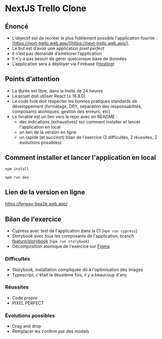# NextJS Trello Clone

## Énoncé

- L’objectif est de recréer le plus fidèlement possible l'application fournie : [https://next-trello.web.app/](https://next-trello.web.app/).
- Le but est d’avoir une application _pixel perfect_
- Il n’est pas demandé d’améliorer l’application
- Il n’y a pas besoin de gérer quelconque base de données
- L’application sera à déployer via Firebase ([Hosting](https://firebase.google.com/products/hosting))

## Points d’attention

- La durée est libre, dans la limite de 24 heures
- Le projet doit utiliser React (≥ 16.8.0)
- Le code livré doit respecter les bonnes pratiques standards de développement (formatage, DRY, séparation des responsabilités, composants atomiques, gestion des erreurs, etc)
- Le livrable est un lien vers le repo avec en README :
  - des indications (exhaustives) sur comment installer et lancer l'application en local
  - un lien de la version en ligne
  - un rapide (et succinct) bilan de l'exercice (2 difficultés, 2 réussites, 2 évolutions possibles)

## Comment installer et lancer l'application en local

```
npm install 
```
```
npm run dev
```

## Lien de la version en ligne

https://ferway-bea2e.web.app/

## Bilan de l'exercice

- Cypress avec test de l'application dans la CI (`npm run cypress`)
- Storybook avec tous les composants de l'application, branch [feature/storybook](https://github.com/Ayce45/ferway-trello/tree/feature/storybook) (`npm run storybook`)
- Décomposition atomique de l'exercice sur [Figma](https://www.figma.com/file/hMCt82dPx92iJXznWPkQdx/Exercice-D%C3%A9veloppeur-React-(Trello)?node-id=0%3A1)

### Difficultés

- Storybook, installation compliquée dû à l'optimisation des images
- Typescript, c'était la deuxième fois, il y a beaucoup d'any

### Réussites

- Code propre
- PIXEL PERFECT

### Évolutions possibles

- Drag and drop
- Remplacer les confirm par des modals
